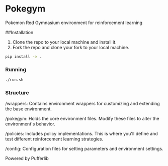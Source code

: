 # Pokegym

Pokemon Red Gymnasium environment for reinforcement learning

##Installation

1. Clone the repo to your local machine and install it.
2. Fork the repo and clone your fork to your local machine.

```sh
pip install -e . 
```

### Running

```sh
./run.sh
```

### Structure

/wrappers: Contains environment wrappers for customizing and extending the base environment.

/pokegym: Holds the core environment files. Modify these files to alter the environment's behavior.

/policies: Includes policy implementations. This is where you'll define and test different reinforcement learning strategies.

/config: Configuration files for setting parameters and environment settings.

Powered by Pufferlib
